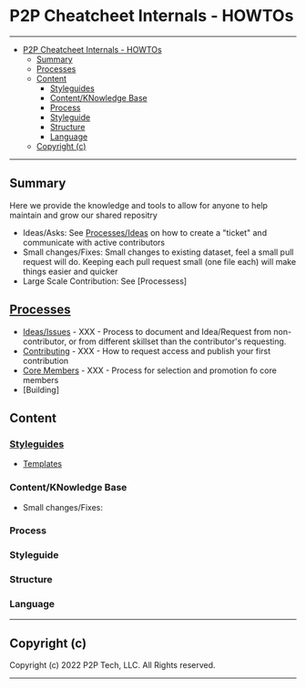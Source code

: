 # P2P Cheatcheet Internals - HOWTOs

---

- [P2P Cheatcheet Internals - HOWTOs](#p2p-cheatcheet-internals---howtos)
  - [Summary](#summary)
  - [Processes](#processes)
  - [Content](#content)
    - [Styleguides](#styleguides)
    - [Content/KNowledge Base](#contentknowledge-base)
    - [Process](#process)
    - [Styleguide](#styleguide)
    - [Structure](#structure)
    - [Language](#language)
  - [Copyright (c)](#copyright-c)

---

## Summary

Here we provide the knowledge and tools to allow for anyone to help maintain and grow our shared repositry

- Ideas/Asks: See [Processes/Ideas](https://github.com/engagep2p/openwiki) on how to create a "ticket" and communicate with active contributors
- Small changes/Fixes: Small changes to existing dataset, feel a small pull request will do. Keeping each pull request small (one file each) will make things easier and quicker
- Large Scale Contribution: See [Processess]

## [Processes](#TODO)

- [Ideas/Issues](#TODO) - XXX - Process to document and Idea/Request from non-contributor, or from different skillset than the contributor's requesting.
- [Contributing](#TODO) - XXX - How to request access and publish your first contribution
- [Core Members](#TODO) - XXX - Process for selection and promotion fo core members
- [Building]

## Content

### [Styleguides](#TODO)

- [Templates](#TODO)

### Content/KNowledge Base

- Small changes/Fixes:

### Process

### Styleguide

### Structure

### Language

---

## Copyright (c)

Copyright (c) 2022 P2P Tech, LLC.
All Rights reserved.

---

<!--
```metadata
Creator: Thiago Modelli <thiago@modelli.us>
Created: May 12, 2022
Contributions:
- [[COMMIT ID]] Thiago Modelli <thiago@modelli.us>

```
-->
